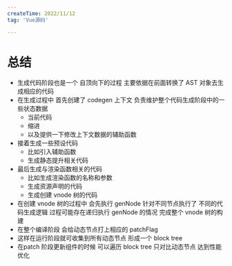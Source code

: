 ```yaml
---
createTime: 2022/11/12
tag: 'Vue源码'

---
```


# 总结

* 生成代码阶段也是一个 自顶向下的过程 主要依据在前面转换了 AST 对象去生成相应的代码
* 在生成过程中  首先创建了 codegen 上下文 负责维护整个代码生成阶段中的一些状态数据
  * 当前代码
  * 缩进
  * 以及提供一下修改上下文数据的辅助函数
* 接着生成一些预设代码
  * 比如引入辅助函数
  * 生成静态提升相关代码
* 最后生成与渲染函数相关的代码
  * 比如生成渲染函数的名称和参数
  * 生成资源声明的代码
  * 生成创建 vnode 树的代码
* 在创建 vnode 树的过程中 会先执行 genNode 针对不同节点执行了 不同的代码生成逻辑 过程可能存在递归执行 genNode  的情况 完成整个 vnode 树的构建
* 在整个编译阶段 会给动态节点打上相应的 patchFlag
* 这样在运行阶段就可收集到所有动态节点 形成一个 block tree  
* 在patch 阶段更新组件的时候 可以遍历  block tree 只对比动态节点 达到性能优化
